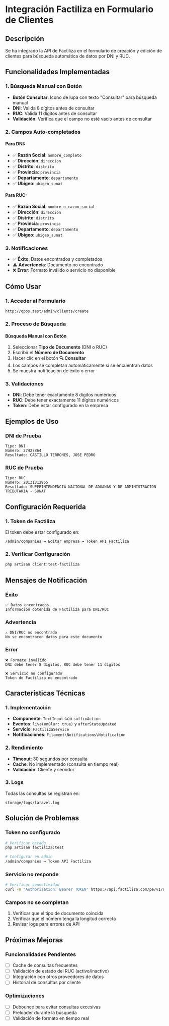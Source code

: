 # Integración Factiliza en Formulario de Clientes

## Descripción
Se ha integrado la API de Factiliza en el formulario de creación y edición de clientes para búsqueda automática de datos por DNI y RUC.

## Funcionalidades Implementadas

### 1. Búsqueda Manual con Botón
- **Botón Consultar**: Icono de lupa con texto "Consultar" para búsqueda manual
- **DNI**: Valida 8 dígitos antes de consultar
- **RUC**: Valida 11 dígitos antes de consultar
- **Validación**: Verifica que el campo no esté vacío antes de consultar

### 2. Campos Auto-completados

#### Para DNI:
- ✅ **Razón Social**: `nombre_completo`
- ✅ **Dirección**: `direccion`
- ✅ **Distrito**: `distrito`
- ✅ **Provincia**: `provincia`
- ✅ **Departamento**: `departamento`
- ✅ **Ubigeo**: `ubigeo_sunat`

#### Para RUC:
- ✅ **Razón Social**: `nombre_o_razon_social`
- ✅ **Dirección**: `direccion`
- ✅ **Distrito**: `distrito`
- ✅ **Provincia**: `provincia`
- ✅ **Departamento**: `departamento`
- ✅ **Ubigeo**: `ubigeo_sunat`

### 3. Notificaciones
- ✅ **Éxito**: Datos encontrados y completados
- ⚠️ **Advertencia**: Documento no encontrado
- ❌ **Error**: Formato inválido o servicio no disponible

## Cómo Usar

### 1. Acceder al Formulario
```
http://qpos.test/admin/clients/create
```

### 2. Proceso de Búsqueda

#### Búsqueda Manual con Botón
1. Seleccionar **Tipo de Documento** (DNI o RUC)
2. Escribir el **Número de Documento**
3. Hacer clic en el botón **🔍 Consultar**
4. Los campos se completan automáticamente si se encuentran datos
5. Se muestra notificación de éxito o error

### 3. Validaciones
- **DNI**: Debe tener exactamente 8 dígitos numéricos
- **RUC**: Debe tener exactamente 11 dígitos numéricos
- **Token**: Debe estar configurado en la empresa

## Ejemplos de Uso

### DNI de Prueba
```
Tipo: DNI
Número: 27427864
Resultado: CASTILLO TERRONES, JOSE PEDRO
```

### RUC de Prueba
```
Tipo: RUC
Número: 20131312955
Resultado: SUPERINTENDENCIA NACIONAL DE ADUANAS Y DE ADMINISTRACION TRIBUTARIA - SUNAT
```

## Configuración Requerida

### 1. Token de Factiliza
El token debe estar configurado en:
```
/admin/companies → Editar empresa → Token API Factiliza
```

### 2. Verificar Configuración
```bash
php artisan client:test-factiliza
```

## Mensajes de Notificación

### Éxito
```
✅ Datos encontrados
Información obtenida de Factiliza para DNI/RUC
```

### Advertencia
```
⚠️ DNI/RUC no encontrado
No se encontraron datos para este documento
```

### Error
```
❌ Formato inválido
DNI debe tener 8 dígitos, RUC debe tener 11 dígitos
```

```
❌ Servicio no configurado
Token de Factiliza no encontrado
```

## Características Técnicas

### 1. Implementación
- **Componente**: `TextInput` con `suffixAction`
- **Eventos**: `live(onBlur: true)` y `afterStateUpdated`
- **Servicio**: `FactilizaService`
- **Notificaciones**: `Filament\Notifications\Notification`

### 2. Rendimiento
- **Timeout**: 30 segundos por consulta
- **Cache**: No implementado (consulta en tiempo real)
- **Validación**: Cliente y servidor

### 3. Logs
Todas las consultas se registran en:
```
storage/logs/laravel.log
```

## Solución de Problemas

### Token no configurado
```bash
# Verificar estado
php artisan factiliza:test

# Configurar en admin
/admin/companies → Token API Factiliza
```

### Servicio no responde
```bash
# Verificar conectividad
curl -H "Authorization: Bearer TOKEN" https://api.factiliza.com/pe/v1/dni/info/27427864
```

### Campos no se completan
1. Verificar que el tipo de documento coincida
2. Verificar que el número tenga la longitud correcta
3. Revisar logs para errores de API

## Próximas Mejoras

### Funcionalidades Pendientes
- [ ] Cache de consultas frecuentes
- [ ] Validación de estado del RUC (activo/inactivo)
- [ ] Integración con otros proveedores de datos
- [ ] Historial de consultas por cliente

### Optimizaciones
- [ ] Debounce para evitar consultas excesivas
- [ ] Preloader durante la búsqueda
- [ ] Validación de formato en tiempo real